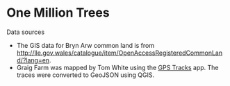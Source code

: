 # One Million Trees

Data sources

* The GIS data for Bryn Arw common land is from http://lle.gov.wales/catalogue/item/OpenAccessRegisteredCommonLand/?lang=en.
* Graig Farm was mapped by Tom White using the [GPS Tracks](https://apps.apple.com/gb/app/gps-tracks/id425589565) app. The traces were
converted to GeoJSON using QGIS.

